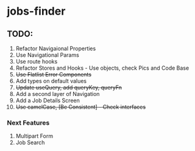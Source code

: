 # jobs-finder

## TODO:

1. Refactor Navigaional Properties
2. Use Navigational Params
3. Use route hooks
4. Refactor Stores and Hooks - Use objects, check Pics and Code Base
5. <del>Use Flatlist Error Components</del>
6. Add types on default values
7. <del>Update useQuery, add queryKey, queryFn</del>
8. Add a second layer of Navigation
9. Add a Job Details Screen
10. <del> Use camelCase, [Be Consistent] - Check interfaces </del>

### Next Features

1. Multipart Form
2. Job Search

